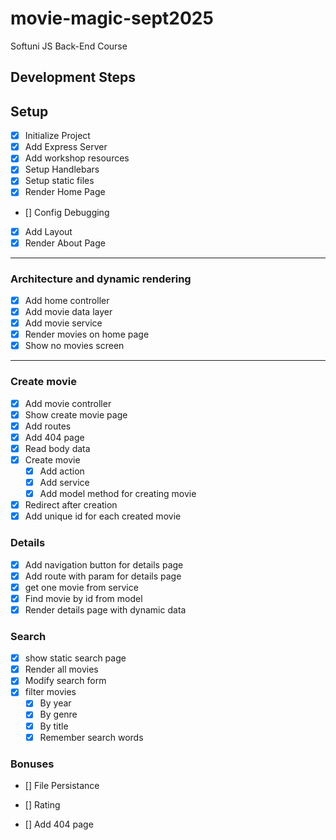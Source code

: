 # movie-magic-sept2025
Softuni JS Back-End Course

## Development Steps

## Setup
- [x] Initialize Project
- [x] Add Express Server
- [x] Add workshop resources
- [x] Setup Handlebars
- [x] Setup static files
- [x] Render Home Page
- [] Config Debugging
- [x] Add Layout
- [x] Render About Page
---
### Architecture and dynamic rendering
- [x] Add home controller
- [x] Add movie data layer
- [x] Add movie service
- [x] Render movies on home page
- [x] Show no movies screen
---
### Create movie
- [x] Add movie controller
- [x] Show create movie page
- [x] Add routes
- [x] Add 404 page
- [x] Read body data
- [x] Create movie
  - [x] Add action
  - [x] Add service
  - [x] Add model method for creating movie
- [x] Redirect after creation
- [x] Add unique id for each created movie
### Details
- [x] Add navigation button for details page
- [x] Add route with param for details page
- [x] get one movie from service
- [x] Find movie by id from model
- [x] Render details page with dynamic data

### Search
 - [x] show static search page
 - [x] Render all movies
 - [x] Modify search form
 - [x] filter movies
    -[x] By year
    -[x] By genre
    -[x] By title
    -[x] Remember search words

### Bonuses
- [] File Persistance
- [] Rating






- [] Add 404 page
